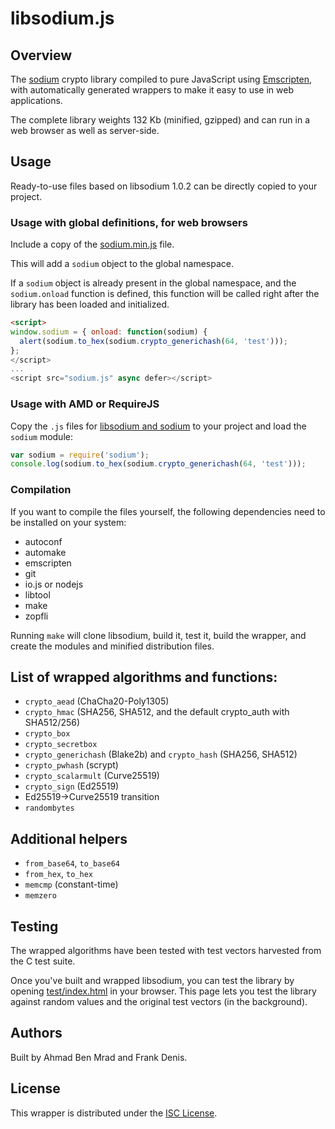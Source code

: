 # libsodium.js

## Overview

The [sodium](https://github.com/jedisct1/libsodium) crypto library compiled
to pure JavaScript using [Emscripten](https://github.com/kripken/emscripten),
with automatically generated wrappers to make it easy to use in web
applications.

The complete library weights 132 Kb (minified, gzipped) and can run in
a web browser as well as server-side.

## Usage

Ready-to-use files based on libsodium 1.0.2 can be directly copied to your
project.

### Usage with global definitions, for web browsers

Include a copy of the
[sodium.min.js](https://github.com/jedisct1/libsodium.js/tree/master/dist/browsers/combined)
file.

This will add a `sodium` object to the global namespace.

If a `sodium` object is already present in the global namespace, and
the `sodium.onload` function is defined, this function will be called
right after the library has been loaded and initialized.

```html
<script>
window.sodium = { onload: function(sodium) {
  alert(sodium.to_hex(sodium.crypto_generichash(64, 'test')));
};
</script>
...
<script src="sodium.js" async defer></script>
```

### Usage with AMD or RequireJS

Copy the `.js` files for [libsodium and sodium](https://github.com/jedisct1/libsodium.js/tree/master/dist/modules)
to your project and load the `sodium` module:

```javascript
var sodium = require('sodium');
console.log(sodium.to_hex(sodium.crypto_generichash(64, 'test')));
```

### Compilation

If you want to compile the files yourself, the following dependencies
need to be installed on your system:

* autoconf
* automake
* emscripten
* git
* io.js or nodejs
* libtool
* make
* zopfli

Running `make` will clone libsodium, build it, test it, build the
wrapper, and create the modules and minified distribution files.

## List of wrapped algorithms and functions:

* `crypto_aead` (ChaCha20-Poly1305)
* `crypto_hmac` (SHA256, SHA512, and the default crypto_auth with SHA512/256)
* `crypto_box`
* `crypto_secretbox`
* `crypto_generichash` (Blake2b) and `crypto_hash` (SHA256, SHA512)
* `crypto_pwhash` (scrypt)
* `crypto_scalarmult` (Curve25519)
* `crypto_sign` (Ed25519)
* Ed25519->Curve25519 transition
* `randombytes`

## Additional helpers

* `from_base64`, `to_base64`
* `from_hex`, `to_hex`
* `memcmp` (constant-time)
* `memzero`

## Testing

The wrapped algorithms have been tested with test vectors harvested
from the C test suite.

Once you've built and wrapped libsodium, you can test the library by
opening [test/index.html](test/index.html) in your browser. This page
lets you test the library against random values and the original test
vectors (in the background).

## Authors

Built by Ahmad Ben Mrad and Frank Denis.

## License

This wrapper is distributed under the
[ISC License](http://en.wikipedia.org/wiki/ISC_license).
